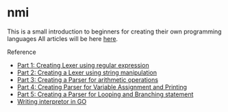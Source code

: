 # nmi


This is a small introduction to beginners for creating their own programming languages 
All articles will be here [here](https://medium.com).

Reference
* [Part 1: Creating Lexer using regular expression](https://python.plainenglish.io/writing-an-interpreter-in-python-from-scratch-part-1-af7698cff0d9)
* [Part 2: Creating a Lexer using string manipulation](https://umangshrestha09.medium.com/lets-build-an-interpreter-in-python-from-scratch-833e9929bbb8)
* [Part 3: Creating a Parser for arithmetic operations](https://python.plainenglish.io/lets-build-an-interpreter-in-python-from-scratch-6ddfed84cbfc)
* [Part 4: Creating Parser for Variable Assignment and Printing](https://python.plainenglish.io/writing-an-interpreter-in-python-from-scratch-part-2-fdddc5919410)
* [Part 5: Creating a Parser for Looping and Branching statement](https://umangshrestha09.medium.com/lets-build-an-interpreter-in-python-from-scratch-821c60cb7ab2)
* [Writing interpretor in GO](https://interpreterbook.com/])
